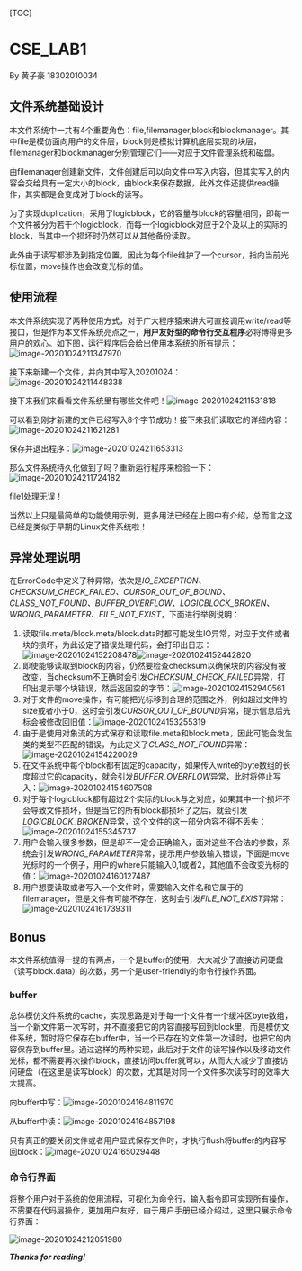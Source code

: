 [TOC]

# CSE_LAB1

By 黄子豪 18302010034

## 文件系统基础设计

本文件系统中一共有4个重要角色：file,filemanager,block和blockmanager。其中file是模仿面向用户的文件层，block则是模拟计算机底层实现的块层，filemanager和blockmanager分别管理它们——对应于文件管理系统和磁盘。

由filemanager创建新文件，文件创建后可以向文件中写入内容，但其实写入的内容会交给具有一定大小的block，由block来保存数据，此外文件还提供read操作，其实都是会变成对于block的读写。

为了实现duplication，采用了logicblock，它的容量与block的容量相同，即每一个文件被分为若干个logicblock，而每一个logicblock对应于2个及以上的实际的block，当其中一个损坏时仍然可以从其他备份读取。

此外由于读写都涉及到指定位置，因此为每个file维护了一个cursor，指向当前光标位置，move操作也会改变光标的值。

## 使用流程

本文件系统实现了两种使用方式，对于广大程序猿来讲大可直接调用write/read等接口，但是作为本文件系统亮点之一，**用户友好型的命令行交互程序**必将博得更多用户的欢心。如下图，运行程序后会给出使用本系统的所有提示：![image-20201024211347970](C:\Users\LENOVO\AppData\Roaming\Typora\typora-user-images\image-20201024211347970.png)

接下来新建一个文件，并向其中写入20201024：![image-20201024211448338](C:\Users\LENOVO\AppData\Roaming\Typora\typora-user-images\image-20201024211448338.png)

接下来我们来看看文件系统里有哪些文件吧！![image-20201024211531818](C:\Users\LENOVO\AppData\Roaming\Typora\typora-user-images\image-20201024211531818.png)

可以看到刚才新建的文件已经写入8个字节成功！接下来我们读取它的详细内容：![image-20201024211621281](C:\Users\LENOVO\AppData\Roaming\Typora\typora-user-images\image-20201024211621281.png)

保存并退出程序：![image-20201024211653313](C:\Users\LENOVO\AppData\Roaming\Typora\typora-user-images\image-20201024211653313.png)

那么文件系统持久化做到了吗？重新运行程序来检验一下：![image-20201024211724182](C:\Users\LENOVO\AppData\Roaming\Typora\typora-user-images\image-20201024211724182.png)

file1处理无误！

当然以上只是最简单的功能使用示例，更多用法已经在上图中有介绍，总而言之这已经是类似于早期的Linux文件系统啦！

## 异常处理说明

在ErrorCode中定义了种异常，依次是*IO_EXCEPTION、CHECKSUM_CHECK_FAILED、CURSOR_OUT_OF_BOUND、CLASS_NOT_FOUND、BUFFER_OVERFLOW、LOGICBLOCK_BROKEN、WRONG_PARAMETER、FILE_NOT_EXIST*，下面进行举例说明：

1. 读取file.meta/block.meta/block.data时都可能发生IO异常，对应于文件或者块的损坏，为此设定了错误处理代码，会打印出日志：![image-20201024152208478](C:\Users\LENOVO\AppData\Roaming\Typora\typora-user-images\image-20201024152208478.png)![image-20201024152442820](C:\Users\LENOVO\AppData\Roaming\Typora\typora-user-images\image-20201024152442820.png)
2. 即使能够读取到block的内容，仍然要检查checksum以确保块的内容没有被改变，当checksum不正确时会引发*CHECKSUM_CHECK_FAILED*异常，打印出提示哪个块错误，然后返回空的字节：![image-20201024152940561](C:\Users\LENOVO\AppData\Roaming\Typora\typora-user-images\image-20201024152940561.png)
3. 对于文件的move操作，有可能把光标移到合理的范围之外，例如超过文件的size或者小于0，这时会引发*CURSOR_OUT_OF_BOUND*异常，提示信息后光标会被修改回旧值：![image-20201024153255319](C:\Users\LENOVO\AppData\Roaming\Typora\typora-user-images\image-20201024153255319.png)
4. 由于是使用对象流的方式保存和读取file.meta和block.meta，因此可能会发生类的类型不匹配的错误，为此定义了*CLASS_NOT_FOUND*异常：![image-20201024154220029](C:\Users\LENOVO\AppData\Roaming\Typora\typora-user-images\image-20201024154220029.png)
5. 在文件系统中每个block都有固定的capacity，如果传入write的byte数组的长度超过它的capacity，就会引发*BUFFER_OVERFLOW*异常，此时将停止写入：![image-20201024154607508](C:\Users\LENOVO\AppData\Roaming\Typora\typora-user-images\image-20201024154607508.png)
6. 对于每个logicblock都有超过2个实际的block与之对应，如果其中一个损坏不会导致文件损坏，但是当它的所有block都损坏了之后，就会引发*LOGICBLOCK_BROKEN*异常，这个文件的这一部分内容不得不丢失：![image-20201024155345737](C:\Users\LENOVO\AppData\Roaming\Typora\typora-user-images\image-20201024155345737.png)
7. 用户会输入很多参数，但是却不一定会正确输入，面对这些不合法的参数，系统会引发*WRONG_PARAMETER*异常，提示用户参数输入错误，下面是move光标时的一个例子，用户的where只能输入0,1或者2，其他值不会改变光标的值：![image-20201024160127487](C:\Users\LENOVO\AppData\Roaming\Typora\typora-user-images\image-20201024160127487.png)
8. 用户想要读取或者写入一个文件时，需要输入文件名和它属于的filemanager，但是文件有可能不存在，这时会引发*FILE_NOT_EXIST*异常：![image-20201024161739311](C:\Users\LENOVO\AppData\Roaming\Typora\typora-user-images\image-20201024161739311.png)

## Bonus

本文件系统值得一提的有两点，一个是buffer的使用，大大减少了直接访问硬盘（读写block.data）的次数，另一个是user-friendly的命令行操作界面。

### buffer

总体模仿文件系统的cache，实现思路是对于每一个文件有一个缓冲区byte数组，当一个新文件第一次写时，并不直接把它的内容直接写回到block里，而是模仿文件系统，暂时将它保存在buffer中，当一个已存在的文件第一次读时，也把它的内容保存到buffer里。通过这样的两种实现，此后对于文件的读写操作以及移动文件光标，都不需要再次操作block，直接访问buffer就可以，从而大大减少了直接访问硬盘（在这里是读写block）的次数，尤其是对同一个文件多次读写时的效率大大提高。

向buffer中写：![image-20201024164811970](C:\Users\LENOVO\AppData\Roaming\Typora\typora-user-images\image-20201024164811970.png)

从buffer中读：![image-20201024164857198](C:\Users\LENOVO\AppData\Roaming\Typora\typora-user-images\image-20201024164857198.png)

只有真正的要关闭文件或者用户显式保存文件时，才执行flush将buffer的内容写回block：![image-20201024165029448](C:\Users\LENOVO\AppData\Roaming\Typora\typora-user-images\image-20201024165029448.png)

### 命令行界面

将整个用户对于系统的使用流程，可视化为命令行，输入指令即可实现所有操作，不需要在代码层操作，更加用户友好，由于用户手册已经介绍过，这里只展示命令行界面：

![image-20201024212051980](C:\Users\LENOVO\AppData\Roaming\Typora\typora-user-images\image-20201024212051980.png)

***Thanks for reading!***